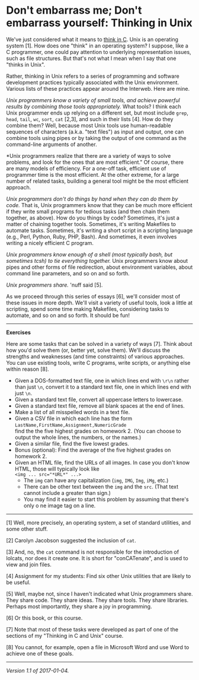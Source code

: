 Don't embarrass me; Don't embarrass yourself: Thinking in Unix
==============================================================

We've just considered what it means to [think in C](cnix-thinking-in-c).
Unix is an operating system [1].  How does one "think" in an operating
system?  I suppose, like a C programmer, one could pay attention to
underlying representation issues, such as file structures.  But that's
not what I mean when I say that one "thinks in Unix".

Rather, thinking in Unix refers to a series of programming and software
development practices typically associated with the Unix environment. 
Various lists of these practices appear around the Interweb.  Here are
mine.

*Unix programmers know a variety of small tools, and achieve powerful
results by combining those tools appropriately.*  What tools?  I think
each Unix programmer ends up relying on a different set, but most include
`grep`, `head`, `tail`, `wc`, `sort`, `cat` [2,3], and such in their
lists [4].  How do they combine them?  Well, because most Unix tools use
human-readable sequences of characters (a.k.a. "text files") as input
and output, one can combine tools using pipes or by taking the output
of one command as the command-line arguments of another.

*Unix programmers realize that there are a variety of ways to solve
problems, and look for the ones that are most efficient."  Of course, there
are many models of efficiency.  For a one-off task, efficient use of
programmer time is the most efficient.  At the other extreme, for a large
number of related tasks, building a general tool might be the most
efficient approach.

*Unix programmers don't do things by hand when they can do them by
code.*  That is, Unix programmers know that they can be much more
efficient if they write small programs for tedious tasks (and then
chain them together, as above).  How do you things by code?  Sometimes,
it's just a matter of chaining together tools.  Sometimes, it's writing
Makefiles to automate tasks.  Sometimes, it's writing a short script
in a scripting language (e.g., Perl, Python, Ruby, PHP, Bash).  And
sometimes, it even involves writing a nicely efficient C program.

*Unix programmers know enough of a shell (most typically bash, but
sometimes tcsh) to tie everything together.*  Unix programmers know about
pipes and other forms of file redirection, about environment variables,
about command line parameters, and so on and so forth.

*Unix programmers share.*  'nuff said [5].

As we proceed through this series of essays [6], we'll consider most of
these issues in more depth.  We'll visit a variety of useful tools,
look a little at scripting, spend some time making Makefiles, considering
tasks to automate, and so on and so forth.  It should be fun!

---

**Exercises**

Here are some tasks that can be solved in a variety of ways [7].  Think
about how you'd solve them (or, better yet, solve them).  We'll discuss
the strengths and weaknesses (and time constraints) of various approaches.
You can use existing tools, write C programs, write scripts, or anything
else within reason [8].

* Given a DOS-formatted text file, one in which lines end with `\r\n` rather 
  than just `\n`, convert it to a standard text file, one in which lines
  end with just `\n`.
* Given a standard text file, convert all uppercase letters to lowercase.
* Given a standard text file, remove all blank spaces at the end of lines.  
* Make a list of all misspelled words in a text file.
* Given a CSV file in which each line has the form<br>
  `LastName,FirstName,Assignment,NumericGrade` <br>
  find the the five highest grades on homework 2.  (You can choose to
  output the whole lines, the numbers, or the names.)
* Given a similar file, find the five lowest grades.
* Bonus (optional): Find the average of the five highest grades on 
  homework 2.
* Given an HTML file, find the URLs of all images.  In case you don't
  know HTML, those will typically look like <br>
  `<img ... src="*URL*" ...>`
  + The `img` can have any capitalization (`img`,
    `IMG`, `Img`,  `iMg`, etc.)
  + There can be other text between the `img` and the
    `src`.  (That text cannot include a greater than sign.)
  + You may find it easier to start this problem by assuming that there's only o
ne image tag on a line.

---

[1] Well, more precisely, an operating system, a set of standard utilities,
and some other stuff.

[2] Carolyn Jacobson suggested the inclusion of `cat`.

[3] And, no, the `cat` command is not responsible for the introduction
of lolcats, nor does it create one.  It is short for "conCATenate", and
is used to view and join files.

[4] Assignment for my students: Find six other Unix utilities that are
likely to be useful.

[5] Well, maybe not, since I haven't indicated what Unix programmers
share.  They share code.  They share ideas.  They share tools.  They
share libraries.  Perhaps most importantly, they share a joy in
programming.

[6] Or this book, or this course.

[7] Note that most of these tasks were developed as part of one of
the sections of my "Thinking in C and Unix" course.

[8] You cannot, for example, open a file in Microsoft Word and use
Word to achieve one of these goals.

---

*Version 1.1 of 2017-01-04.*

